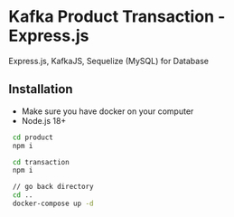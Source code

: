 
# Kafka Product Transaction - Express.js

Express.js, KafkaJS, Sequelize (MySQL) for Database

## Installation

- Make sure you have docker on your computer
- Node.js 18+

```bash
 cd product
 npm i

 cd transaction
 npm i

 // go back directory
 cd ..
 docker-compose up -d 
```
    